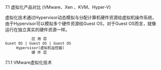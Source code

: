 7.1 虚拟化产品对比 (VMware、Xen 、KVM、Hyper-V)

虚拟化技术通过Hypervisor动态模拟与分配计算机硬件资源给虚拟机操作系统，由于Hypervisor可以模拟多个硬件资源给Guest OS，对于Guest OS而言，就像运行在独立真实的硬件资源一样。
```txt
            应 用 层
Guset OS | Guest OS | Guest OS
     Hypervisor(虚拟机监控器)
            硬 件 层
```
7.1.1 VMware虚拟化技术